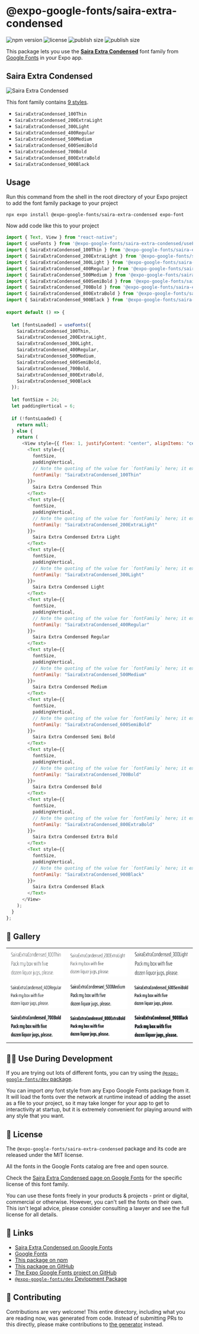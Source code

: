 # @expo-google-fonts/saira-extra-condensed

![npm version](https://flat.badgen.net/npm/v/@expo-google-fonts/saira-extra-condensed)
![license](https://flat.badgen.net/github/license/expo/google-fonts)
![publish size](https://flat.badgen.net/packagephobia/install/@expo-google-fonts/saira-extra-condensed)
![publish size](https://flat.badgen.net/packagephobia/publish/@expo-google-fonts/saira-extra-condensed)

This package lets you use the [**Saira Extra Condensed**](https://fonts.google.com/specimen/Saira+Extra+Condensed) font family from [Google Fonts](https://fonts.google.com/) in your Expo app.

## Saira Extra Condensed

![Saira Extra Condensed](./font-family.png)

This font family contains [9 styles](#-gallery).

- `SairaExtraCondensed_100Thin`
- `SairaExtraCondensed_200ExtraLight`
- `SairaExtraCondensed_300Light`
- `SairaExtraCondensed_400Regular`
- `SairaExtraCondensed_500Medium`
- `SairaExtraCondensed_600SemiBold`
- `SairaExtraCondensed_700Bold`
- `SairaExtraCondensed_800ExtraBold`
- `SairaExtraCondensed_900Black`

## Usage

Run this command from the shell in the root directory of your Expo project to add the font family package to your project

```sh
npx expo install @expo-google-fonts/saira-extra-condensed expo-font
```

Now add code like this to your project

```js
import { Text, View } from "react-native";
import { useFonts } from '@expo-google-fonts/saira-extra-condensed/useFonts';
import { SairaExtraCondensed_100Thin } from '@expo-google-fonts/saira-extra-condensed/100Thin';
import { SairaExtraCondensed_200ExtraLight } from '@expo-google-fonts/saira-extra-condensed/200ExtraLight';
import { SairaExtraCondensed_300Light } from '@expo-google-fonts/saira-extra-condensed/300Light';
import { SairaExtraCondensed_400Regular } from '@expo-google-fonts/saira-extra-condensed/400Regular';
import { SairaExtraCondensed_500Medium } from '@expo-google-fonts/saira-extra-condensed/500Medium';
import { SairaExtraCondensed_600SemiBold } from '@expo-google-fonts/saira-extra-condensed/600SemiBold';
import { SairaExtraCondensed_700Bold } from '@expo-google-fonts/saira-extra-condensed/700Bold';
import { SairaExtraCondensed_800ExtraBold } from '@expo-google-fonts/saira-extra-condensed/800ExtraBold';
import { SairaExtraCondensed_900Black } from '@expo-google-fonts/saira-extra-condensed/900Black';

export default () => {

  let [fontsLoaded] = useFonts({
    SairaExtraCondensed_100Thin, 
    SairaExtraCondensed_200ExtraLight, 
    SairaExtraCondensed_300Light, 
    SairaExtraCondensed_400Regular, 
    SairaExtraCondensed_500Medium, 
    SairaExtraCondensed_600SemiBold, 
    SairaExtraCondensed_700Bold, 
    SairaExtraCondensed_800ExtraBold, 
    SairaExtraCondensed_900Black
  });

  let fontSize = 24;
  let paddingVertical = 6;

  if (!fontsLoaded) {
    return null;
  } else {
    return (
      <View style={{ flex: 1, justifyContent: "center", alignItems: "center" }}>
        <Text style={{
          fontSize,
          paddingVertical,
          // Note the quoting of the value for `fontFamily` here; it expects a string!
          fontFamily: "SairaExtraCondensed_100Thin"
        }}>
          Saira Extra Condensed Thin
        </Text>
        <Text style={{
          fontSize,
          paddingVertical,
          // Note the quoting of the value for `fontFamily` here; it expects a string!
          fontFamily: "SairaExtraCondensed_200ExtraLight"
        }}>
          Saira Extra Condensed Extra Light
        </Text>
        <Text style={{
          fontSize,
          paddingVertical,
          // Note the quoting of the value for `fontFamily` here; it expects a string!
          fontFamily: "SairaExtraCondensed_300Light"
        }}>
          Saira Extra Condensed Light
        </Text>
        <Text style={{
          fontSize,
          paddingVertical,
          // Note the quoting of the value for `fontFamily` here; it expects a string!
          fontFamily: "SairaExtraCondensed_400Regular"
        }}>
          Saira Extra Condensed Regular
        </Text>
        <Text style={{
          fontSize,
          paddingVertical,
          // Note the quoting of the value for `fontFamily` here; it expects a string!
          fontFamily: "SairaExtraCondensed_500Medium"
        }}>
          Saira Extra Condensed Medium
        </Text>
        <Text style={{
          fontSize,
          paddingVertical,
          // Note the quoting of the value for `fontFamily` here; it expects a string!
          fontFamily: "SairaExtraCondensed_600SemiBold"
        }}>
          Saira Extra Condensed Semi Bold
        </Text>
        <Text style={{
          fontSize,
          paddingVertical,
          // Note the quoting of the value for `fontFamily` here; it expects a string!
          fontFamily: "SairaExtraCondensed_700Bold"
        }}>
          Saira Extra Condensed Bold
        </Text>
        <Text style={{
          fontSize,
          paddingVertical,
          // Note the quoting of the value for `fontFamily` here; it expects a string!
          fontFamily: "SairaExtraCondensed_800ExtraBold"
        }}>
          Saira Extra Condensed Extra Bold
        </Text>
        <Text style={{
          fontSize,
          paddingVertical,
          // Note the quoting of the value for `fontFamily` here; it expects a string!
          fontFamily: "SairaExtraCondensed_900Black"
        }}>
          Saira Extra Condensed Black
        </Text>
      </View>
    );
  }
};
```

## 🔡 Gallery


||||
|-|-|-|
|![SairaExtraCondensed_100Thin](./100Thin/SairaExtraCondensed_100Thin.ttf.png)|![SairaExtraCondensed_200ExtraLight](./200ExtraLight/SairaExtraCondensed_200ExtraLight.ttf.png)|![SairaExtraCondensed_300Light](./300Light/SairaExtraCondensed_300Light.ttf.png)||
|![SairaExtraCondensed_400Regular](./400Regular/SairaExtraCondensed_400Regular.ttf.png)|![SairaExtraCondensed_500Medium](./500Medium/SairaExtraCondensed_500Medium.ttf.png)|![SairaExtraCondensed_600SemiBold](./600SemiBold/SairaExtraCondensed_600SemiBold.ttf.png)||
|![SairaExtraCondensed_700Bold](./700Bold/SairaExtraCondensed_700Bold.ttf.png)|![SairaExtraCondensed_800ExtraBold](./800ExtraBold/SairaExtraCondensed_800ExtraBold.ttf.png)|![SairaExtraCondensed_900Black](./900Black/SairaExtraCondensed_900Black.ttf.png)||


## 👩‍💻 Use During Development

If you are trying out lots of different fonts, you can try using the [`@expo-google-fonts/dev` package](https://github.com/expo/google-fonts/tree/master/font-packages/dev#readme).

You can import _any_ font style from any Expo Google Fonts package from it. It will load the fonts over the network at runtime instead of adding the asset as a file to your project, so it may take longer for your app to get to interactivity at startup, but it is extremely convenient for playing around with any style that you want.


## 📖 License

The `@expo-google-fonts/saira-extra-condensed` package and its code are released under the MIT license.

All the fonts in the Google Fonts catalog are free and open source.

Check the [Saira Extra Condensed page on Google Fonts](https://fonts.google.com/specimen/Saira+Extra+Condensed) for the specific license of this font family.

You can use these fonts freely in your products & projects - print or digital, commercial or otherwise. However, you can't sell the fonts on their own. This isn't legal advice, please consider consulting a lawyer and see the full license for all details.

## 🔗 Links

- [Saira Extra Condensed on Google Fonts](https://fonts.google.com/specimen/Saira+Extra+Condensed)
- [Google Fonts](https://fonts.google.com/)
- [This package on npm](https://www.npmjs.com/package/@expo-google-fonts/saira-extra-condensed)
- [This package on GitHub](https://github.com/expo/google-fonts/tree/master/font-packages/saira-extra-condensed)
- [The Expo Google Fonts project on GitHub](https://github.com/expo/google-fonts)
- [`@expo-google-fonts/dev` Devlopment Package](https://github.com/expo/google-fonts/tree/master/font-packages/dev)

## 🤝 Contributing

Contributions are very welcome! This entire directory, including what you are reading now, was generated from code. Instead of submitting PRs to this directly, please make contributions to [the generator](https://github.com/expo/google-fonts/tree/master/packages/generator) instead.

